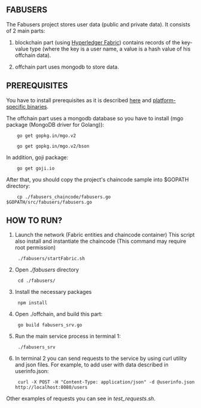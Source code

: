 
## FABUSERS ##

The Fabusers project stores user data (public and private data).
It consists of 2 main parts:

1. blockchain part (using [Hyperledger Fabric](https://www.hyperledger.org/projects/fabric)) contains records of the key-value type (where the key is a user name, a value is a hash value of his offchain data).

2. offchain part uses mongodb to store data.


## PREREQUISITES ##

You have to install prerequisites as it is described [here](https://hyperledger-fabric.readthedocs.io/en/latest/prereqs.html)
and [platform-specific binaries](https://hyperledger-fabric.readthedocs.io/en/latest/samples.html#binaries).

The offchain part uses a mongodb database so you have to install (mgo package (MongoDB driver for Golang)):

		go get gopkg.in/mgo.v2

		go get gopkg.in/mgo.v2/bson

In addition, goji package:

		go get goji.io

After that, you should copy the project's chaincode sample into $GOPATH directory:

		cp ./fabusers_chaincode/fabusers.go $GOPATH/src/fabusers/fabusers.go

## HOW TO RUN? ##

1. Launch the network (Fabric entities and chaincode container)
This script also install and instantiate the chaincode
(This command may require root permission)

		./fabusers/startFabric.sh

2. Open *./fabusers* directory

		cd ./fabusers/
	
3. Install the necessary packages

		npm install

4. Open ./offchain, and build this part:

		go build fabusers_srv.go

5. Run the main service process in terminal 1:

		./fabusers_srv

6. In terminal 2 you can send requests to the service by using curl utility and json files.
For example, to add user with data described in userinfo.json:

		curl -X POST -H "Content-Type: application/json" -d @userinfo.json http://localhost:8080/users

Other examples of requests you can see in *test_requests.sh*.


